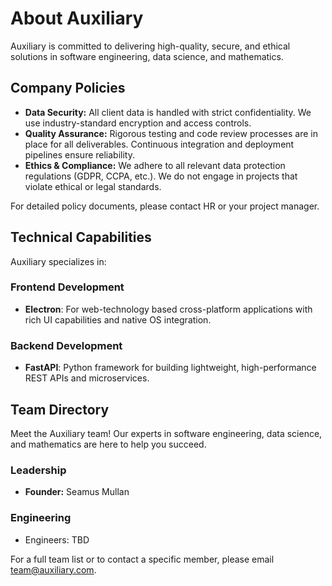 # About Auxiliary

Auxiliary is committed to delivering high-quality, secure, and ethical solutions in software engineering, data science, and mathematics.

## Company Policies

- **Data Security:** All client data is handled with strict confidentiality. We use industry-standard encryption and access controls.
- **Quality Assurance:** Rigorous testing and code review processes are in place for all deliverables. Continuous integration and deployment pipelines ensure reliability.
- **Ethics & Compliance:** We adhere to all relevant data protection regulations (GDPR, CCPA, etc.). We do not engage in projects that violate ethical or legal standards.

For detailed policy documents, please contact HR or your project manager.

## Technical Capabilities

Auxiliary specializes in:

### Frontend Development
- **Electron**: For web-technology based cross-platform applications with rich UI capabilities and native OS integration.

### Backend Development
- **FastAPI**: Python framework for building lightweight, high-performance REST APIs and microservices.

## Team Directory

Meet the Auxiliary team! Our experts in software engineering, data science, and mathematics are here to help you succeed.

### Leadership
- **Founder:** Seamus Mullan

### Engineering
- Engineers: TBD

For a full team list or to contact a specific member, please email <team@auxiliary.com>.
